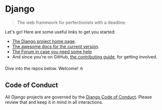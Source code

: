 # Django

> The web framework for perfectionists with a deadline.

Let's go! Here are some useful links to get you started: 

* [The Django project home page][homepage]. 
* [The awesome docs for the current version][docs]. 
* [The Forum in case you need some help][forum]
* And since you're on GitHub, [the contributing guide][contributing], for getting involved. 

Dive into the repos below. Welcome! ⛵️


## Code of Conduct 

All Django projects are governed by the [Django Code of Conduct][CoC]. Please review that and keep it in mind in all interactions.


[homepage]: https://www.djangoproject.com 
[docs]: https://docs.djangoproject.com/en/stable/
[forum]: https://forum.djangoproject.com
[contributing]: https://docs.djangoproject.com/en/3.2/internals/contributing/
[CoC]: https://www.djangoproject.com/conduct/